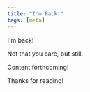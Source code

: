 ```yaml
---
title: "I'm Back!"
tags: [meta]
---
```


I'm back!

Not that you care, but still.

Content forthcoming!

Thanks for reading!